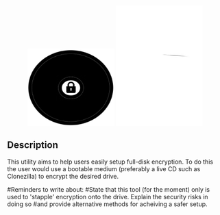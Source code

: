                                                                                               
<div align="center">

<img src="./Assets/logo.png" width="40%" />
<img src="./Assets/blume.gif" width="40%" />
</div>

## Description

This utility aims to help users easily setup full-disk encryption. To do this the user would use a bootable medium (preferably a live CD such as Clonezilla) to encrypt the desired drive. 

#Reminders to write about:
#State that this tool (for the moment) only is used to 'stapple' encryption onto the drive. Explain the security risks in doing so #and provide alternative methods for acheiving a safer setup.
